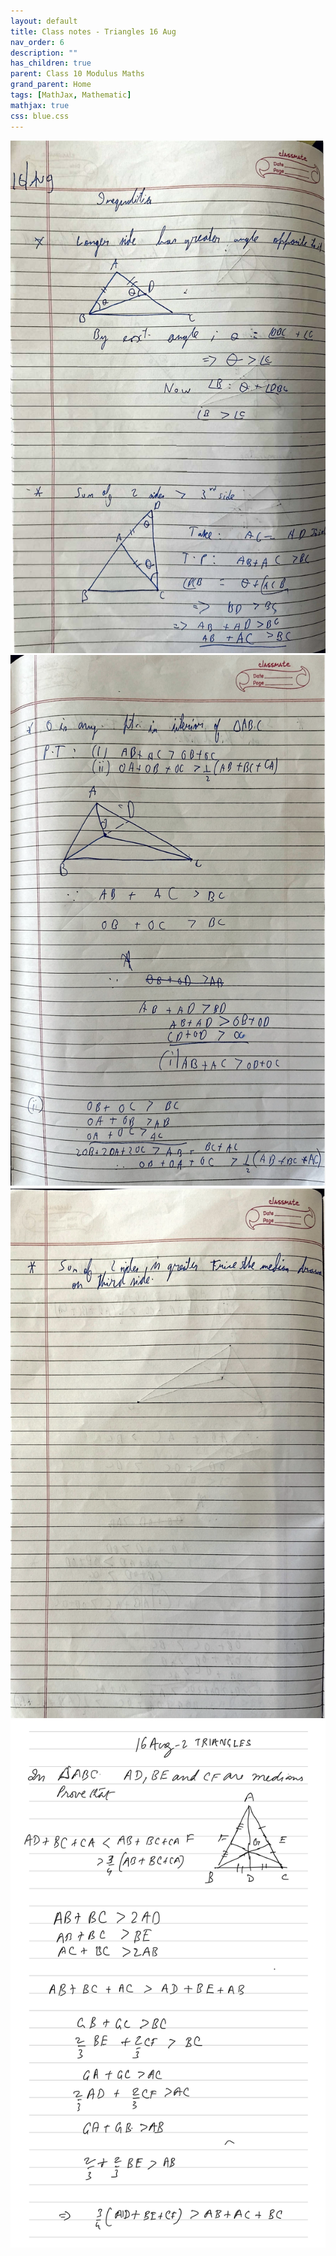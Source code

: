 ```yaml
---
layout: default
title: Class notes - Triangles 16 Aug 
nav_order: 6
description: ""
has_children: true
parent: Class 10 Modulus Maths
grand_parent: Home
tags: [MathJax, Mathematic]
mathjax: true
css: blue.css
---
```


<img src="./images/Triangles-16-aug-1.png"/>

<img src="./images/Triangles-16-aug-2.png"/>

<img src="./images/Triangles-16-aug-3.png"/>

<img src="./images/Triagnles-16-aug-4.png"/>

